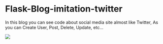 # Flask-Blog-imitation-twitter

<p> In this blog you can see code about social media site almost like Twitter, As you can Create User, Post, Delete, Update, etc...</p>

<img src="flsk-blog-image/account.PNG" />

